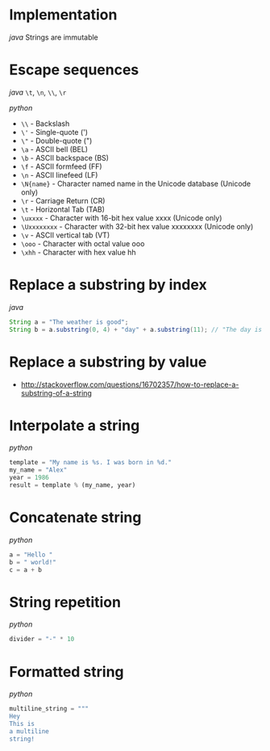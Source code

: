 # Implementation
*java*
Strings are immutable

# Escape sequences
*java*
`\t`, `\n`, `\\`, `\r`

*python*
- `\\` - Backslash
- `\'` - Single-quote (')
- `\"` - Double-quote (")
- `\a` - ASCII bell (BEL)
- `\b` - ASCII backspace (BS)
- `\f` - ASCII formfeed (FF)
- `\n` - ASCII linefeed (LF)
- `\N{name}` - Character named name in the Unicode database (Unicode only)
- `\r` - Carriage Return (CR)
- `\t` - Horizontal Tab (TAB)
- `\uxxxx` - Character with 16-bit hex value xxxx (Unicode only)
- `\Uxxxxxxxx` - Character with 32-bit hex value xxxxxxxx (Unicode only)
- `\v` - ASCII vertical tab (VT)
- `\ooo` - Character with octal value ooo
- `\xhh` - Character with hex value hh

# Replace a substring by index
*java*
```java
String a = "The weather is good";
String b = a.substring(0, 4) + "day" + a.substring(11); // "The day is good"
```

# Replace a substring by value
- http://stackoverflow.com/questions/16702357/how-to-replace-a-substring-of-a-string

# Interpolate a string
*python*
```python
template = "My name is %s. I was born in %d."
my_name = "Alex"
year = 1986
result = template % (my_name, year)
```

# Concatenate string
*python*
```python
a = "Hello "
b = " world!"
c = a + b
```

# String repetition
*python*
```python
divider = "-" * 10
```

# Formatted string
*python*
```python
multiline_string = """
Hey
This is
a multiline
string!
```

